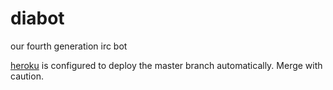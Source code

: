 # diabot

our fourth generation irc bot

[heroku](https://www.heroku.com/) is configured to deploy the master branch automatically.  Merge with caution.
